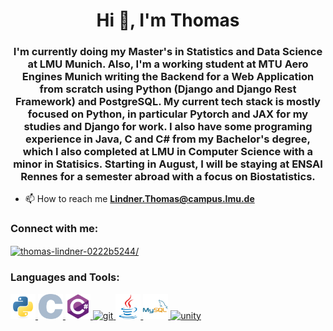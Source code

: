 <h1 align="center">Hi 👋, I'm Thomas</h1>
<h3 align="center">I'm currently doing my Master's in Statistics and Data Science at LMU Munich. Also, I'm a working student at MTU Aero Engines Munich writing the Backend for a Web Application from scratch using Python (Django and Django Rest Framework) and PostgreSQL.  
My current tech stack is mostly focused on Python, in particular Pytorch and JAX for my studies and Django for work. I also have some programing experience in Java, C and C# from my Bachelor's degree, which I also completed at LMU in Computer Science with a minor in Statisics.
Starting in August, I will be staying at ENSAI Rennes for a semester abroad with a focus on Biostatistics.</h3>

- 📫 How to reach me **Lindner.Thomas@campus.lmu.de**

<h3 align="left">Connect with me:</h3>
<p align="left">
<a href="https://linkedin.com/in/thomas-lindner-0222b5244/" target="blank"><img align="center" src="https://raw.githubusercontent.com/rahuldkjain/github-profile-readme-generator/master/src/images/icons/Social/linked-in-alt.svg" alt="thomas-lindner-0222b5244/" height="30" width="40" /></a>
</p>

<h3 align="left">Languages and Tools:</h3>
<p align="left"> <a href="https://www.python.org" target="_blank" rel="noreferrer"> <img src="https://raw.githubusercontent.com/devicons/devicon/master/icons/python/python-original.svg" alt="python" width="40" height="40"/> </a> <a href="https://www.cprogramming.com/" target="_blank" rel="noreferrer"> <img src="https://raw.githubusercontent.com/devicons/devicon/master/icons/c/c-original.svg" alt="c" width="40" height="40"/> </a> <a href="https://www.w3schools.com/cs/" target="_blank" rel="noreferrer"> <img src="https://raw.githubusercontent.com/devicons/devicon/master/icons/csharp/csharp-original.svg" alt="csharp" width="40" height="40"/> </a> <a href="https://git-scm.com/" target="_blank" rel="noreferrer"> <img src="https://www.vectorlogo.zone/logos/git-scm/git-scm-icon.svg" alt="git" width="40" height="40"/> </a> <a href="https://www.java.com" target="_blank" rel="noreferrer"> <img src="https://raw.githubusercontent.com/devicons/devicon/master/icons/java/java-original.svg" alt="java" width="40" height="40"/> </a> <a href="https://www.mysql.com/" target="_blank" rel="noreferrer"> <img src="https://raw.githubusercontent.com/devicons/devicon/master/icons/mysql/mysql-original-wordmark.svg" alt="mysql" width="40" height="40"/> </a> <a href="https://unity.com/" target="_blank" rel="noreferrer"> <img src="https://www.vectorlogo.zone/logos/unity3d/unity3d-icon.svg" alt="unity" width="40" height="40"/> </a> </p>
